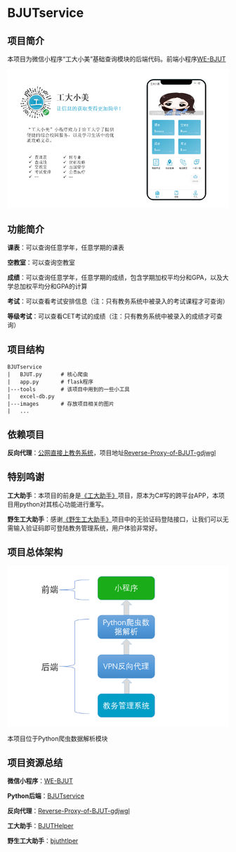 # BJUTservice
## 项目简介
本项目为微信小程序“工大小美”基础查询模块的后端代码。前端小程序[WE-BJUT](https://github.com/xiefeifeigithub/WE-BJUT)

![工大小美首页图片](https://github.com/YahuiAn/BJUTservice/raw/master/images/%E5%B7%A5%E5%A4%A7%E5%B0%8F%E7%BE%8E.png)
## 功能简介
**课表**：可以查询任意学年，任意学期的课表

**空教室**：可以查询空教室

**成绩**：可以查询任意学年，任意学期的成绩，包含学期加权平均分和GPA，以及大学总加权平均分和GPA的计算

**考试**：可以查看考试安排信息（注：只有教务系统中被录入的考试课程才可查询）

**等级考试**：可以查看CET考试的成绩（注：只有教务系统中被录入的成绩才可查询）
## 项目结构
```
BJUTservice
|	BJUT.py  	 # 核心爬虫
|	app.py   	 # flask程序
|---tools		 # 该项目中用到的一些小工具
|	excel-db.py
|---images		 # 存放项目相关的图片 
|	...
```

## 依赖项目
**反向代理**：[公网直接上教务系统](https://ibjut.cn)，项目地址[Reverse-Proxy-of-BJUT-gdjwgl](https://github.com/ZenBuilds/Reverse-Proxy-of-BJUT-gdjwgl)
## 特别鸣谢
**工大助手**：本项目的前身是[《工大助手》](https://github.com/cjw1115/BJUTHelper)项目，原本为C#写的跨平台APP，本项目用python对其核心功能进行重写。

**野生工大助手**：感谢[《野生工大助手》](https://github.com/wangyufeng0615/bjuthelper)项目中的无验证码登陆接口，让我们可以无需输入验证码即可登陆教务管理系统，用户体验非常好。
## 项目总体架构
![项目结构图](https://github.com/YahuiAn/BJUTservice/raw/master/images/BJUTservice%E7%BB%93%E6%9E%84%E5%9B%BE.png)

本项目位于Python爬虫数据解析模块
## 项目资源总结
**微信小程序**：[WE-BJUT](https://github.com/xiefeifeigithub/WE-BJUT)

**Python后端**：[BJUTservice](https://github.com/yahuian/BJUTservice)

**反向代理**：[Reverse-Proxy-of-BJUT-gdjwgl](https://github.com/ZenBuilds/Reverse-Proxy-of-BJUT-gdjwgl)

**工大助手**：[BJUTHelper](https://github.com/cjw1115/BJUTHelper)

**野生工大助手**：[bjuthtlper](https://github.com/wangyufeng0615/bjuthelper)